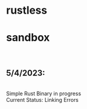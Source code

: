# rustless
<h1>sandbox</h1><br>
<h2>5/4/2023:</h2><br>
Simple Rust Binary in progress<br> 
Current Status: Linking Errors
